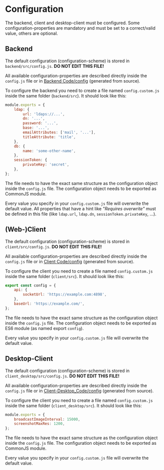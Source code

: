 # Configuration

The backend, client and desktop-client must be configured. Some configuration-properties are mandatory and must be set to a correct/valid value, others are optional.

## Backend

The default configuration (configuration-scheme) is stored in `backend/src/config.js`. **DO NOT EDIT THIS FILE!**

All available configuration-properties are described directly inside the `config.js` file or in [Backend Code/config](Backend_code/config) (generated from source).

To configure the backend you need to create a file named `config.custom.js` inside the same folder (`backend/src`). It should look like this:

```js
module.exports = {
    ldap: {
        url: 'ldaps://...',
        dn: '...',
        password: '...',
        base: '...',
        emailAttributes: ['mail', '...'],
        titleAttribute: 'title',
    },
    db: {
        name: 'some-other-name',
    },
    sessionToken: {
        privateKey: 'secret',
    },
};
```

The file needs to have the exact same structure as the configuration object inside the `config.js`  file. The configuration object needs to be exported as CommonJS module.

Every value you specify in your `config.custom.js` file will overwrite the default value. All properties that have a hint like *"Requires overwrite"* must be defined in this file (like `ldap.url`, `ldap.dn`, `sessionToken.privateKey`, ...).

## (Web-)Client

The default configuration (configuration-scheme) is stored in `client/src/config.js`. **DO NOT EDIT THIS FILE!**

All available configuration-properties are described directly inside the `config.js` file or in [Client Code/config](Client_code/config) (generated from source).

To configure the client you need to create a file named `config.custom.js` inside the same folder (`client/src`). It should look like this:

```js
export const config = {
    api: {
        socketUrl: 'https://example.com:4898',
    },
    baseUrl: 'https://example.com/',
};
```

The file needs to have the exact same structure as the configuration object inside the `config.js`  file. The configuration object needs to be exported as ES6 module (as named export `config`).

Every value you specify in your `config.custom.js` file will overwrite the default value.

## Desktop-Client

The default configuration (configuration-scheme) is stored in `client_desktop/src/config.js`. **DO NOT EDIT THIS FILE!**

All available configuration-properties are described directly inside the `config.js` file or in [Client-Desktop_Code/config](Client-Desktop_code/config) (generated from source).

To configure the client you need to create a file named `config.custom.js` inside the same folder (`client_desktop/src`). It should look like this:

```js
module.exports = {
    broadcastImageInterval: 15000,
    screenshotMaxRes: 1200,
};
```

The file needs to have the exact same structure as the configuration object inside the `config.js`  file. The configuration object needs to be exported as CommonJS module.

Every value you specify in your `config.custom.js` file will overwrite the default value.